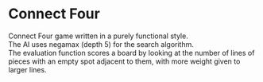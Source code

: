 # Connect Four

Connect Four game written in a purely functional style.  
The AI uses negamax (depth 5) for the search algorithm.  
The evaluation function scores a board by looking at the number of lines of pieces with an empty spot adjacent to them, with more weight given to larger lines.
